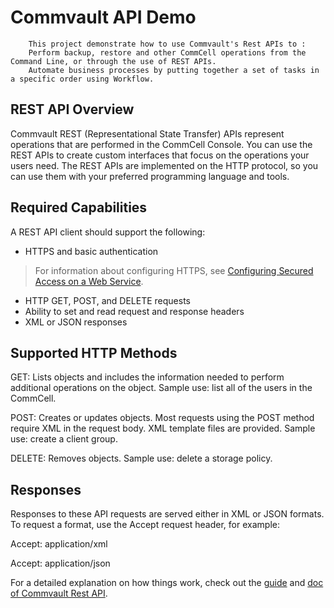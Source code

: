 # Commvault API Demo

		This project demonstrate how to use Commvault's Rest APIs to :
		Perform backup, restore and other CommCell operations from the Command Line, or through the use of REST APIs.
		Automate business processes by putting together a set of tasks in a specific order using Workflow.

## REST API Overview
Commvault REST (Representational State Transfer) APIs represent operations that are performed in the CommCell Console. You can use the REST APIs to create custom interfaces that focus on the operations your users need. The REST APIs are implemented on the HTTP protocol, so you can use them with your preferred programming language and tools.

## Required Capabilities

A REST API client should support the following:

* HTTPS and basic authentication
> For information about configuring HTTPS, see [Configuring Secured Access on a Web Service](https://documentation.commvault.com/commvault/v11_sp20/article?p=119525.htm).

* HTTP GET, POST, and DELETE requests
* Ability to set and read request and response headers
* XML or JSON responses

## Supported HTTP Methods

GET: Lists objects and includes the information needed to perform additional operations on the object. Sample use: list all of the users in the CommCell.

POST: Creates or updates objects. Most requests using the POST method require XML in the request body. XML template files are provided. Sample use: create a client group.

DELETE: Removes objects. Sample use: delete a storage policy.

## Responses

Responses to these API requests are served either in XML or JSON formats. To request a format, use the Accept request header, for example:

Accept: application/xml

Accept: application/json

For a detailed explanation on how things work, check out the [guide](http://documentation.commvault.com/commvault/) and [doc of Commvault Rest API](https://api.commvault.com/?version=latest).

